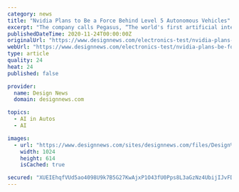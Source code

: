 ```yaml
---
category: news
title: "Nvidia Plans to Be a Force Behind Level 5 Autonomous Vehicles"
excerpt: "The company calls Pegasus, “The world's first artificial intelligence computer designed to drive fully ... essentially functioning as a mobile office or living room.\" Driverless cars will enable new ride- and car-sharing services,” Huang said."
publishedDateTime: 2020-11-24T00:00:00Z
originalUrl: "https://www.designnews.com/electronics-test/nvidia-plans-be-force-behind-level-5-autonomous-vehicles"
webUrl: "https://www.designnews.com/electronics-test/nvidia-plans-be-force-behind-level-5-autonomous-vehicles"
type: article
quality: 24
heat: 24
published: false

provider:
  name: Design News
  domain: designnews.com

topics:
  - AI in Autos
  - AI

images:
  - url: "https://www.designnews.com/sites/designnews.com/files/Design%20News/Nvidia%20Drive%20PX%20Pegasus.jpg"
    width: 1024
    height: 614
    isCached: true

secured: "XUEIEhqfVUd5ao4098U9k7B5G27KwAjxP1O43fU0Pps8L3aGzNz4UbijIJvFDxSd0dZgsDA67ddGfG5Pb1BcMtRLemAu6wGLber2OvdeGb9JtOmMYBIrLsUbCLZIUodrnsuaCDwM0iGihaeXoye22/4aUw26S+Eoqld0o2ydGvk3O1hvBpTePz5XzE0MouFEoxCrf4JAGmaDa5J3/7gaLMez3UUsscn4UlBWIAjJLPZHf+CjmRCWQ41hvgKS22alcvzgz6hEBg4f0CvCfjRmvYvWht+zfwv1PxtbXTuhZmZOikg7ecNrJ44Z2BncTtRPv4gW/KtP6qCB9ZXqXaIPG40R7EXTledmyKv6C0I0Woo=;JuFzWX38nt3kLsbiMr9A/Q=="
---
```



